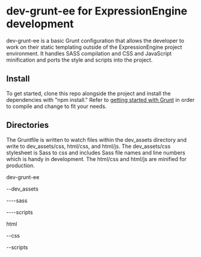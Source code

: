 # dev-grunt-ee for ExpressionEngine development

dev-grunt-ee is a basic Grunt configuration that allows the developer to work on their static templating outside of the ExpressionEngine project environment. It handles SASS compilation and CSS and JavaScript minification and ports the style and scripts into the project.

## Install

To get started, clone this repo alongside the project and install the dependencies with "npm install."  Refer to [getting started with Grunt](http://gruntjs.com/getting-started#working-with-an-existing-grunt-project) in order to compile and change to fit your needs.

## Directories

The Gruntfile is written to watch files within the dev_assets directory and write to dev_assets/css, html/css, and html/js. The dev_assets/css stylesheet is Sass to css and includes Sass file names and line numbers which is handy in development. The html/css and html/js are minified for production.

dev-grunt-ee

--dev_assets

  ----sass

  ----scripts

html

--css

--scripts
